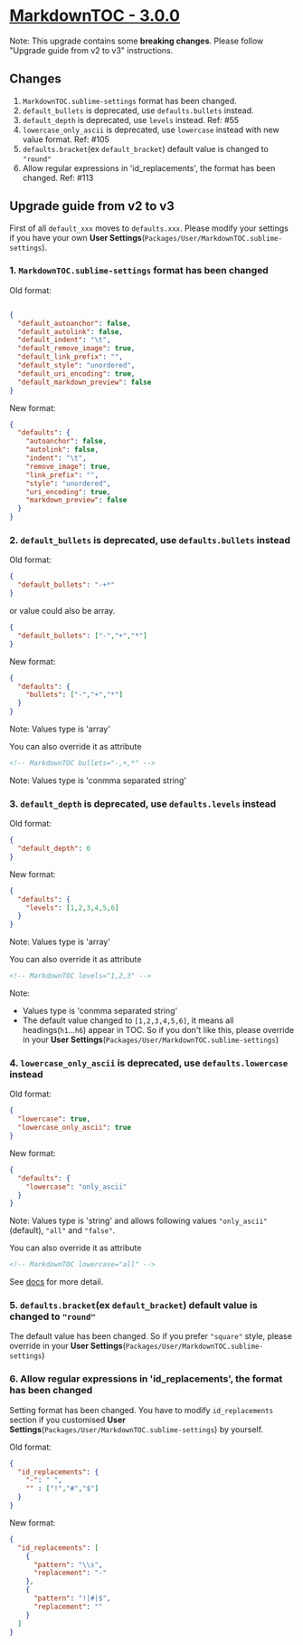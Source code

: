 # [MarkdownTOC - 3.0.0](https://github.com/naokazuterada/MarkdownTOC/releases/tag/3.0.0)

Note: This upgrade contains some **breaking changes**. Please follow "Upgrade guide from v2 to v3" instructions.


## Changes

1. `MarkdownTOC.sublime-settings` format has been changed.
2. `default_bullets` is deprecated, use `defaults.bullets` instead.
3. `default_depth` is deprecated, use `levels` instead. Ref: #55
4. `lowercase_only_ascii` is deprecated, use `lowercase` instead with new value format. Ref: #105
5. `defaults.bracket`(ex `default_bracket`) default value is changed to `"round"`
6. Allow regular expressions in 'id_replacements', the format has been changed. Ref: #113


## Upgrade guide from v2 to v3

First of all `default_xxx` moves to `defaults.xxx`.
Please modify your settings if you have your own **User Settings**(`Packages/User/MarkdownTOC.sublime-settings`).


### 1. `MarkdownTOC.sublime-settings` format has been changed

Old format:

```json

{
  "default_autoanchor": false,
  "default_autolink": false,
  "default_indent": "\t",
  "default_remove_image": true,
  "default_link_prefix": "",
  "default_style": "unordered",
  "default_uri_encoding": true,
  "default_markdown_preview": false
}
```

New format:

```json
{
  "defaults": {
    "autoanchor": false,
    "autolink": false,
    "indent": "\t",
    "remove_image": true,
    "link_prefix": "",
    "style": "unordered",
    "uri_encoding": true,
    "markdown_preview": false
  }
}
```


### 2. `default_bullets` is deprecated, use `defaults.bullets` instead

Old format:

```json
{
  "default_bullets": "-+*"
}
```

or value could also be array.

```json
{
  "default_bullets": ["-","+","*"]
}
```

New format:

```json
{
  "defaults": {
    "bullets": ["-","+","*"]
  }
}
```

Note: Values type is 'array'

You can also override it as attribute

```markdown
<!-- MarkdownTOC bullets="-,+,*" -->
```

Note: Values type is 'conmma separated string'


### 3. `default_depth` is deprecated, use `defaults.levels` instead

Old format:

```json
{
  "default_depth": 0
}
```

New format:

```json
{
  "defaults": {
    "levels": [1,2,3,4,5,6]
  }
}
```

Note: Values type is 'array'

You can also override it as attribute

```markdown
<!-- MarkdownTOC levels="1,2,3" -->
```

Note: 

- Values type is 'conmma separated string'
- The default value changed to `[1,2,3,4,5,6]`, it means all headings(`h1`...`h6`) appear in TOC. So if you don't like this, please override in your **User Settings**(`Packages/User/MarkdownTOC.sublime-settings`)


### 4. `lowercase_only_ascii` is deprecated, use `defaults.lowercase` instead

Old format:

```json
{
  "lowercase": true,
  "lowercase_only_ascii": true
}
```

New format:

```json
{
  "defaults": {
    "lowercase": "only_ascii"
  }
}
```

Note: Values type is 'string' and allows following values `"only_ascii"`(default), `"all"` and `"false"`.

You can also override it as attribute

```markdown
<!-- MarkdownTOC lowercase="all" -->
```

See [docs](https://github.com/naokazuterada/MarkdownTOC#lowercasing-in-ids) for more detail.


### 5. `defaults.bracket`(ex `default_bracket`) default value is changed to `"round"`

The default value has been changed. So if you prefer `"square"` style, please override in your **User Settings**(`Packages/User/MarkdownTOC.sublime-settings`)


### 6. Allow regular expressions in 'id_replacements', the format has been changed

Setting format has been changed.
You have to modify `id_replacements` section if you customised **User Settings**(`Packages/User/MarkdownTOC.sublime-settings`) by yourself.

Old format:

```json
{
  "id_replacements": {
    "-": " ",
    "" : ["!","#","$"]
  }
}
```

New format:

```json
{
  "id_replacements": [
    {
      "pattern": "\\s",
      "replacement": "-"
    },
    {
      "pattern": "!|#|$",
      "replacement": ""
    }
  ]
}
```
